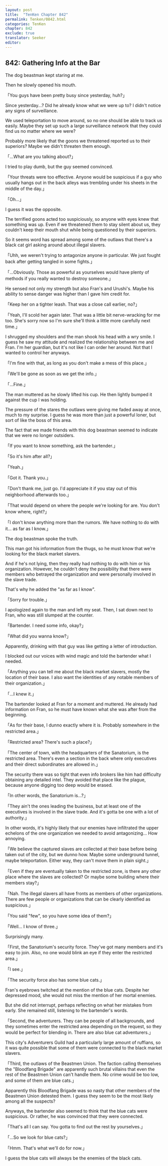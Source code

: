 ```yaml
---
layout: post
title:  "TenKen Chapter 842"
permalink: Tenken/0842.html
categories: TenKen
chapter: 842
exclude: true
translator: Seeker
editor: 
---
```

<h2>842: Gathering Info at the Bar</h2>

The dog beastman kept staring at me.

Then he slowly opened his mouth.

「You guys have been pretty busy since yesterday, huh?」

Since yesterday...? Did he already know what we were up to? I didn't notice any signs of surveillance.

We used teleportation to move around, so no one should be able to track us easily. Maybe they set up such a large surveillance network that they could find us no matter where we were?

Probably more likely that the goons we threatened reported us to their superiors? Maybe we didn't threaten them enough.

「...What are you talking about?」

I tried to play dumb, but the guy seemed convinced.

「Your threats were too effective. Anyone would be suspicious if a guy who usually hangs out in the back alleys was trembling under his sheets in the middle of the day.」

「Oh...」

I guess it was the opposite.

The terrified goons acted too suspiciously, so anyone with eyes knew that something was up. Even if we threatened them to stay silent about us, they couldn't keep their mouth shut while being questioned by their superiors.

So it seems word has spread among some of the outlaws that there's a black cat girl asking around about illegal slavers.

「Uhh, we weren't trying to antagonize anyone in particular. We just fought back after getting tangled in some fights.」

「...Obviously. Those as powerful as yourselves would have plenty of methods if you really wanted to destroy someone.」

He sensed not only my strength but also Fran's and Urushi's. Maybe his ability to sense danger was higher than I gave him credit for.

「Keep her on a tighter leash. That was a close call earlier, no?」

「Yeah, I'll scold her again later. That was a little bit nerve-wracking for me too. She's sorry now so I'm sure she'll think a little more carefully next time.」

I shrugged my shoulders and the man shook his head with a wry smile. I guess he saw my attitude and realized the relationship between me and Fran. I'm her guardian, but it's not like I can order her around. Not that I wanted to control her anyways.

「I'm fine with that, as long as you don't make a mess of this place.」

「We'll be gone as soon as we get the info.」

「...Fine.」

The man muttered as he slowly lifted his cup. He then lightly bumped it against the cup I was holding.

The pressure of the stares the outlaws were giving me faded away at once, much to my surprise. I guess he was more than just a powerful loner, but sort of like the boss of this area.

The fact that we made friends with this dog beastman seemed to indicate that we were no longer outsiders.

「If you want to know something, ask the bartender.」

「So it's him after all?」

「Yeah.」

「Got it. Thank you.」

「Don't thank me, just go. I'd appreciate it if you stay out of this neighborhood afterwards too.」

「That would depend on where the people we're looking for are. You don't know where, right?」

「I don't know anything more than the rumors. We have nothing to do with it... as far as I know.」

The dog beastman spoke the truth.

This man got his information from the thugs, so he must know that we're looking for the black market slavers.

And if he's not lying, then they really had nothing to do with him or his organization. However, he couldn't deny the possibility that there were members who betrayed the organization and were personally involved in the slave trade.

That's why he added the "as far as I know".

「Sorry for trouble.」

I apologized again to the man and left my seat. Then, I sat down next to Fran, who was still slumped at the counter.

「Bartender. I need some info, okay?」

「What did you wanna know?」

Apparently, drinking with that guy was like getting a letter of introduction.

I blocked out our voices with wind magic and told the bartender what I needed.

「Anything you can tell me about the black market slavers, mostly the location of their base. I also want the identities of any notable members of their organization.」

「...I knew it.」

The bartender looked at Fran for a moment and muttered. He already had information on Fran, so he must have known what she was after from the beginning.

「As for their base, I dunno exactly where it is. Probably somewhere in the restricted area.」

「Restricted area? There's such a place?」

「The center of town, with the headquarters of the Sanatorium, is the restricted area. There's even a section in the back where only executives and their direct subordinates are allowed in.」

The security there was so tight that even info brokers like him had difficulty obtaining any detailed intel. They avoided that place like the plague, because anyone digging too deep would be erased.

「In other words, the Sanatorium is...?」

「They ain't the ones leading the business, but at least one of the executives is involved in the slave trade. And it's gotta be one with a lot of authority.」

In other words, it's highly likely that our enemies have infiltrated the upper echelons of the one organization we needed to avoid antagonizing... How annoying.

「We believe the captured slaves are collected at their base before being taken out of the city, but we dunno how. Maybe some underground tunnel, maybe teleportation. Either way, they can't move them in plain sight.」

「Even if they are eventually taken to the restricted zone, is there any other place where the slaves are collected? Or maybe some building where their members stay?」

「Nah. The illegal slavers all have fronts as members of other organizations. There are few people or organizations that can be clearly identified as suspicious.」

「You said "few", so you have some idea of them?」

「Well... I know of three.」

Surprisingly many.

「First, the Sanatorium's security force. They've got many members and it's easy to join. Also, no one would blink an eye if they enter the restricted area.」

「I see.」

「The security force also has some blue cats.」

Fran's eyebrows twitched at the mention of the blue cats. Despite her depressed mood, she would not miss the mention of her mortal enemies.

But she did not interrupt, perhaps reflecting on what her mistakes from early. She remained still, listening to the bartender's words.

「Second, the adventurers. They can be people of all backgrounds, and they sometimes enter the restricted area depending on the request, so they would be perfect for blending in. There are also blue cat adventurers.」

This city's Adventurers Guild had a particularly large amount of ruffians, so it was quite possible that some of them were connected to the black market slavers.

「Third, the outlaws of the Beastmen Union. The faction calling themselves the "Bloodfang Brigade" are apparently such brutal villains that even the rest of the Beastmen Union can't handle them. No crime would be too low, and some of them are blue cats.」

Apparently this Bloodfang Brigade was so nasty that other members of the Beastmen Union detested them. I guess they seem to be the most likely among all the suspects?

Anyways, the bartender also seemed to think that the blue cats were suspicious. Or rather, he was convinced that they were connected.

「That's all I can say. You gotta to find out the rest by yourselves.」

「...So we look for blue cats?」

「Hmm. That's what we'll do for now.」

I guess the blue cats will always be the enemies of the black cats.



